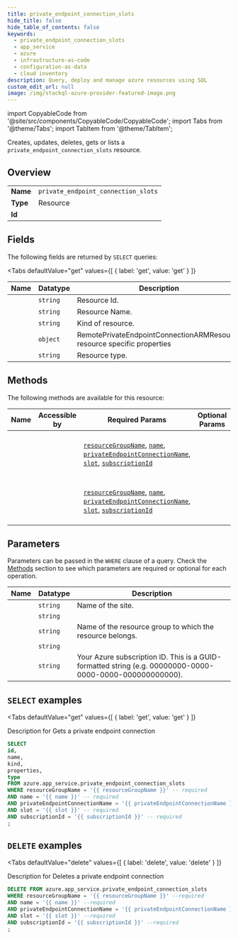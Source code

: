 ```yaml
--- 
title: private_endpoint_connection_slots
hide_title: false
hide_table_of_contents: false
keywords:
  - private_endpoint_connection_slots
  - app_service
  - azure
  - infrastructure-as-code
  - configuration-as-data
  - cloud inventory
description: Query, deploy and manage azure resources using SQL
custom_edit_url: null
image: /img/stackql-azure-provider-featured-image.png
---
```


import CopyableCode from '@site/src/components/CopyableCode/CopyableCode';
import Tabs from '@theme/Tabs';
import TabItem from '@theme/TabItem';

Creates, updates, deletes, gets or lists a <code>private_endpoint_connection_slots</code> resource.

## Overview
<table><tbody>
<tr><td><b>Name</b></td><td><code>private_endpoint_connection_slots</code></td></tr>
<tr><td><b>Type</b></td><td>Resource</td></tr>
<tr><td><b>Id</b></td><td><CopyableCode code="azure.app_service.private_endpoint_connection_slots" /></td></tr>
</tbody></table>

## Fields

The following fields are returned by `SELECT` queries:

<Tabs
    defaultValue="get"
    values={[
        { label: 'get', value: 'get' }
    ]}
>
<TabItem value="get">

<table>
<thead>
    <tr>
    <th>Name</th>
    <th>Datatype</th>
    <th>Description</th>
    </tr>
</thead>
<tbody>
<tr>
    <td><CopyableCode code="id" /></td>
    <td><code>string</code></td>
    <td>Resource Id.</td>
</tr>
<tr>
    <td><CopyableCode code="name" /></td>
    <td><code>string</code></td>
    <td>Resource Name.</td>
</tr>
<tr>
    <td><CopyableCode code="kind" /></td>
    <td><code>string</code></td>
    <td>Kind of resource.</td>
</tr>
<tr>
    <td><CopyableCode code="properties" /></td>
    <td><code>object</code></td>
    <td>RemotePrivateEndpointConnectionARMResource resource specific properties</td>
</tr>
<tr>
    <td><CopyableCode code="type" /></td>
    <td><code>string</code></td>
    <td>Resource type.</td>
</tr>
</tbody>
</table>
</TabItem>
</Tabs>

## Methods

The following methods are available for this resource:

<table>
<thead>
    <tr>
    <th>Name</th>
    <th>Accessible by</th>
    <th>Required Params</th>
    <th>Optional Params</th>
    <th>Description</th>
    </tr>
</thead>
<tbody>
<tr>
    <td><a href="#get"><CopyableCode code="get" /></a></td>
    <td><CopyableCode code="select" /></td>
    <td><a href="#parameter-resourceGroupName"><code>resourceGroupName</code></a>, <a href="#parameter-name"><code>name</code></a>, <a href="#parameter-privateEndpointConnectionName"><code>privateEndpointConnectionName</code></a>, <a href="#parameter-slot"><code>slot</code></a>, <a href="#parameter-subscriptionId"><code>subscriptionId</code></a></td>
    <td></td>
    <td>Description for Gets a private endpoint connection</td>
</tr>
<tr>
    <td><a href="#delete"><CopyableCode code="delete" /></a></td>
    <td><CopyableCode code="delete" /></td>
    <td><a href="#parameter-resourceGroupName"><code>resourceGroupName</code></a>, <a href="#parameter-name"><code>name</code></a>, <a href="#parameter-privateEndpointConnectionName"><code>privateEndpointConnectionName</code></a>, <a href="#parameter-slot"><code>slot</code></a>, <a href="#parameter-subscriptionId"><code>subscriptionId</code></a></td>
    <td></td>
    <td>Description for Deletes a private endpoint connection</td>
</tr>
</tbody>
</table>

## Parameters

Parameters can be passed in the `WHERE` clause of a query. Check the [Methods](#methods) section to see which parameters are required or optional for each operation.

<table>
<thead>
    <tr>
    <th>Name</th>
    <th>Datatype</th>
    <th>Description</th>
    </tr>
</thead>
<tbody>
<tr id="parameter-name">
    <td><CopyableCode code="name" /></td>
    <td><code>string</code></td>
    <td>Name of the site.</td>
</tr>
<tr id="parameter-privateEndpointConnectionName">
    <td><CopyableCode code="privateEndpointConnectionName" /></td>
    <td><code>string</code></td>
    <td></td>
</tr>
<tr id="parameter-resourceGroupName">
    <td><CopyableCode code="resourceGroupName" /></td>
    <td><code>string</code></td>
    <td>Name of the resource group to which the resource belongs.</td>
</tr>
<tr id="parameter-slot">
    <td><CopyableCode code="slot" /></td>
    <td><code>string</code></td>
    <td></td>
</tr>
<tr id="parameter-subscriptionId">
    <td><CopyableCode code="subscriptionId" /></td>
    <td><code>string</code></td>
    <td>Your Azure subscription ID. This is a GUID-formatted string (e.g. 00000000-0000-0000-0000-000000000000).</td>
</tr>
</tbody>
</table>

## `SELECT` examples

<Tabs
    defaultValue="get"
    values={[
        { label: 'get', value: 'get' }
    ]}
>
<TabItem value="get">

Description for Gets a private endpoint connection

```sql
SELECT
id,
name,
kind,
properties,
type
FROM azure.app_service.private_endpoint_connection_slots
WHERE resourceGroupName = '{{ resourceGroupName }}' -- required
AND name = '{{ name }}' -- required
AND privateEndpointConnectionName = '{{ privateEndpointConnectionName }}' -- required
AND slot = '{{ slot }}' -- required
AND subscriptionId = '{{ subscriptionId }}' -- required
;
```
</TabItem>
</Tabs>


## `DELETE` examples

<Tabs
    defaultValue="delete"
    values={[
        { label: 'delete', value: 'delete' }
    ]}
>
<TabItem value="delete">

Description for Deletes a private endpoint connection

```sql
DELETE FROM azure.app_service.private_endpoint_connection_slots
WHERE resourceGroupName = '{{ resourceGroupName }}' --required
AND name = '{{ name }}' --required
AND privateEndpointConnectionName = '{{ privateEndpointConnectionName }}' --required
AND slot = '{{ slot }}' --required
AND subscriptionId = '{{ subscriptionId }}' --required
;
```
</TabItem>
</Tabs>
